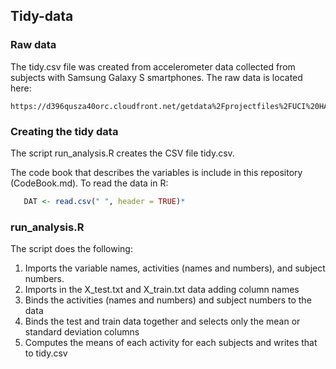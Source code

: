## Tidy-data

### Raw data
The tidy.csv file was created from accelerometer data collected from subjects with Samsung Galaxy S smartphones.
The raw data is located here:

    https://d396qusza40orc.cloudfront.net/getdata%2Fprojectfiles%2FUCI%20HAR%20Dataset.zip 

### Creating the tidy data
The script run_analysis.R creates the CSV file tidy.csv.

The code book that describes the variables is include in this repository (CodeBook.md).
To read the data in R:
```R
   DAT <- read.csv(" ", header = TRUE)*
```

### run_analysis.R
The script does the following:

1. Imports the variable names, activities (names and numbers), and subject numbers.
2. Imports in the X_test.txt and X_train.txt data adding column names
3. Binds the activities (names and numbers) and subject numbers to the data
4. Binds the test and train data together and selects only the mean or standard deviation columns
5. Computes the means of each activity for each subjects and writes that to tidy.csv
